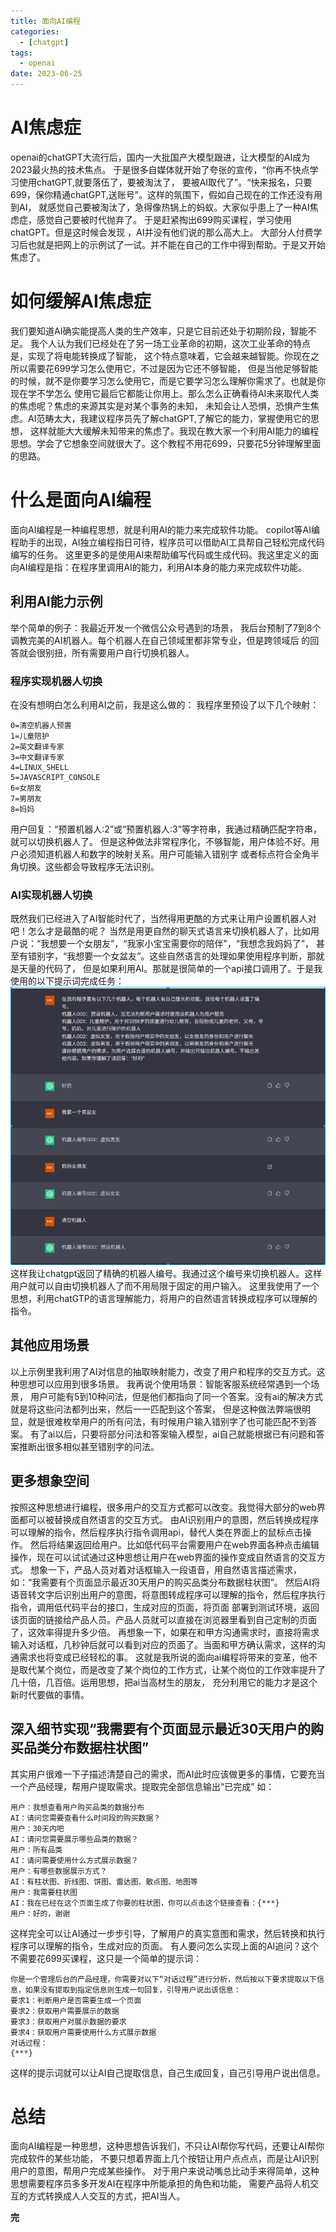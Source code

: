 ```yaml
---
title: 面向AI编程
categories:
  - [chatgpt]
tags:
  - openai
date: 2023-06-25
---
```

# AI焦虑症
openai的chatGPT大流行后，国内一大批国产大模型跟进，让大模型的AI成为2023最火热的技术焦点。
于是很多自媒体就开始了夸张的宣传，“你再不快点学习使用chatGPT,就要落伍了，要被淘汰了，
要被AI取代了”。“快来报名，只要699，保你精通chatGPT,送账号”。这样的氛围下，假如自己现在的工作还没有用到AI，
就感觉自己要被淘汰了，急得像热锅上的蚂蚁。大家似乎患上了一种AI焦虑症，感觉自己要被时代抛弃了。
于是赶紧掏出699购买课程，学习使用chatGPT。但是这时候会发现 ，AI并没有他们说的那么高大上。
大部分人付费学习后也就是把网上的示例试了一试。并不能在自己的工作中得到帮助。于是又开始焦虑了。
# 如何缓解AI焦虑症
我们要知道AI确实能提高人类的生产效率，只是它目前还处于初期阶段，智能不足。
我个人认为我们已经处在了另一场工业革命的初期，这次工业革命的特点是，实现了将电能转换成了智能，
这个特点意味着，它会越来越智能。你现在之所以需要花699学习怎么使用它，不过是因为它还不够智能，
但是当他足够智能的时候，就不是你要学习怎么使用它，而是它要学习怎么理解你需求了。也就是你现在学不学怎么
使用它最后它都能让你用上。那么怎么正确看待AI未来取代人类的焦虑呢？焦虑的来源其实是对某个事务的未知，
未知会让人恐惧，恐惧产生焦虑。AI范畴太大，我建议程序员先了解chatGPT,了解它的能力，掌握使用它的思想，
这样就能大大缓解未知带来的焦虑了。我现在教大家一个利用AI能力的编程思想。学会了它想象空间就很大了。这个教程不用花699，只要花5分钟理解里面的思路。
# 什么是面向AI编程
面向AI编程是一种编程思想，就是利用AI的能力来完成软件功能。
copilot等AI编程助手的出现，AI独立编程指日可待，程序员可以借助AI工具帮自己轻松完成代码编写的任务。
这里更多的是使用AI来帮助编写代码或生成代码。我这里定义的面向AI编程是指：在程序里调用AI的能力，利用AI本身的能力来完成软件功能。
## 利用AI能力示例
举个简单的例子：我最近开发一个微信公众号遇到的场景，
我后台预制了7到8个调教完美的AI机器人。每个机器人在自己领域里都非常专业，但是跨领域后
的回答就会很别扭，所有需要用户自行切换机器人。
### 程序实现机器人切换
在没有想明白怎么利用AI之前，我是这么做的：
我程序里预设了以下几个映射：
```text
0=清空机器人预置
1=儿童陪护
2=英文翻译专家
3=中文翻译专家
4=LINUX_SHELL
5=JAVASCRIPT_CONSOLE
6=女朋友
7=男朋友
8=妈妈
```
用户回复：“预置机器人:2”或“预置机器人:3”等字符串，我通过精确匹配字符串，就可以切换机器人了。
但是这种做法非常程序化，不够智能，用户体验不好。用户必须知道机器人和数字的映射关系。用户可能输入错别字
或者标点符合全角半角切换。这些都会导致程序无法识别。
### AI实现机器人切换
既然我们已经进入了AI智能时代了，当然得用更酷的方式来让用户设置机器人对吧！怎么才是最酷的呢？
当然是用更自然的聊天式语言来切换机器人了，比如用户说：“我想要一个女朋友”，“我家小宝宝需要你的陪伴”，“我想念我妈妈了”，
甚至有错别字，“我想要一个女盆友”。这些自然语言的处理如果使用程序判断，那就是天量的代码了，
但是如果利用AI。那就是很简单的一个api接口调用了。于是我使用的以下提示词完成任务：
![面向ai编程/img1.png](面向ai编程/img1.png)
这样我让chatgpt返回了精确的机器人编号。我通过这个编号来切换机器人。这样用户就可以自由切换机器人了而不用局限于固定的用户输入。
这里我使用了一个思想，利用chatGTP的语言理解能力，将用户的自然语言转换成程序可以理解的指令。
## 其他应用场景
以上示例里我利用了AI对信息的抽取映射能力，改变了用户和程序的交互方式。这种思想可以应用到很多场景。
我再说个使用场景：智能客服系统经常遇到一个场景，
用户可能有5到10种问法，但是他们都指向了同一个答案。没有ai的解决方式就是将这些问法都列出来，然后一一匹配到这个答案，
但是这种做法弊端很明显，就是很难枚举用户的所有问法，有时候用户输入错别字了也可能匹配不到答案。
有了ai以后，只要将部分问法和答案输入模型，ai自己就能根据已有问题和答案推断出很多相似甚至错别字的问法。
## 更多想象空间
按照这种思想进行编程，很多用户的交互方式都可以改变。我觉得大部分的web界面都可以被替换成自然语言的交互方式。
由AI识别用户的意图，然后转换成程序可以理解的指令，然后程序执行指令调用api，替代人类在界面上的鼠标点击操作。
然后将结果返回给用户。比如低代码平台需要用户在web界面各种点击编辑操作，现在可以试试通过这种思想让用户在web界面的操作变成自然语言的交互方式。
想象一下，产品人员对着对话框输入一段语音，用自然语言描述需求，如：“我需要有个页面显示最近30天用户的购买品类分布数据柱状图”。
然后AI将语音转文字后识别出用户的意图，将意图转成程序可以理解的指令，然后程序执行指令，调用低代码平台的接口，生成对应的页面，将页面
部署到测试环境，返回该页面的链接给产品人员。产品人员就可以直接在浏览器里看到自己定制的页面了，这效率得提升多少倍。
再想象一下，如果在和甲方沟通需求时，直接将需求输入对话框，几秒钟后就可以看到对应的页面了。当面和甲方确认需求，这样的沟通需求也将变成已经轻松的事。
这就是我所说的面向ai编程将带来的变革，他不是取代某个岗位，而是改变了某个岗位的工作方式，让某个岗位的工作效率提升了几十倍，几百倍。运用思想，把ai当高材生的朋友，
充分利用它的能力才是这个新时代要做的事情。
## 深入细节实现“我需要有个页面显示最近30天用户的购买品类分布数据柱状图”
其实用户很难一下子描述清楚自己的需求，而AI此时应该做更多的事情，它要充当一个产品经理，帮用户提取需求。提取完全部信息输出“已完成”
如：
```text
用户：我想查看用户购买品类的数据分布
AI：请问您需要查看什么时间段的购买数据？
用户：30天内吧
AI：请问您需要展示哪些品类的数据？
用户：所有品类
AI：请问需要使用什么方式展示数据？
用户：有哪些数据展示方式？
AI：有柱状图、折线图、饼图、雷达图、散点图、地图等
用户：我需要柱状图
AI：我在已经在这个页面生成了你要的柱状图，你可以点击这个链接查看：{***}
用户：好的，谢谢
```
这样完全可以让AI通过一步步引导，了解用户的真实意图和需求，然后转换和执行程序可以理解的指令，生成对应的页面。
有人要问怎么实现上面的AI追问？这个不需要花699买课程，这只是一个简单的提示词：
```text
你是一个管理后台的产品经理，你需要对以下“对话过程”进行分析，然后按以下要求提取以下信息，如果没有提取到指定信息则生成一句回复，引导用户说出该信息：
要求1：判断用户是否需要生成一个页面
要求2：获取用户需要展示的数据
要求3：获取用户对展示数据的要求
要求4：获取用户需要使用什么方式展示数据
对话过程：
{***}
```
这样的提示词就可以让AI自己提取信息，自己生成回复，自己引导用户说出信息。
# 总结
面向AI编程是一种思想，这种思想告诉我们，不只让AI帮你写代码，还要让AI帮你完成软件的某些功能，
不要只想着界面上几个按钮让用户点点点，而是让AI识别用户的意图，帮用户完成某些操作。
对于用户来说动嘴总比动手来得简单，这种思想需要程序员多多开发AI在程序中所能承担的角色和功能，
需要产品将人机交互的方式转换成人人交互的方式，把AI当人。

**完**